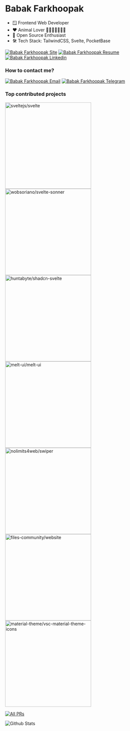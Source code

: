 # Babak Farkhoopak

- 🪟 Frontend Web Developer
- ❤️ Animal Lover 🐼🐶🦊🦌🦝🐰🐻
- 🤝 Open Source Enthusiast
- 🛠️ Tech Stack: TailwindCSS, Svelte, PocketBase

[![Babak Farkhoopak Site][siteBadge]][siteUrl]
[![Babak Farkhoopak Resume][resumeBadge]][resumeUrl]
[![Babak Farkhoopak Linkedin][linkedinBadge]][linkedinUrl]

### How to contact me?

[![Babak Farkhoopak Email][emailBadge]][emailUrl]
[![Babak Farkhoopak Telegram][telegramBadge]][telegramUrl]

### Top contributed projects

<p>
	<a href="https://github.com/sveltejs/svelte">
		<img width="278" src="https://denvercoder1-github-readme-stats.vercel.app/api/pin/?username=sveltejs&repo=svelte&theme=apprentice&show_description=false&border_radius=6&hide_border=true" alt="sveltejs/svelte">
	</a>
	<a href="https://github.com/wobsoriano/svelte-sonner">
		<img width="278" src="https://denvercoder1-github-readme-stats.vercel.app/api/pin/?username=wobsoriano&repo=svelte-sonner&theme=apprentice&show_description=false&border_radius=6&hide_border=true" alt="wobsoriano/svelte-sonner">
	</a>
	<a href="https://github.com/huntabyte/shadcn-svelte">
		<img width="278" src="https://denvercoder1-github-readme-stats.vercel.app/api/pin/?username=huntabyte&repo=shadcn-svelte&theme=apprentice&show_description=false&border_radius=6&hide_border=true" alt="huntabyte/shadcn-svelte">
	</a>
	<a href="https://github.com/melt-ui/melt-ui">
		<img width="278" src="https://denvercoder1-github-readme-stats.vercel.app/api/pin/?username=melt-ui&repo=melt-ui&theme=apprentice&show_description=false&border_radius=6&hide_border=true" alt="melt-ui/melt-ui">
	</a>
	<a href="https://github.com/nolimits4web/swiper">
		<img width="278" src="https://denvercoder1-github-readme-stats.vercel.app/api/pin/?username=nolimits4web&repo=swiper&theme=apprentice&show_description=false&border_radius=6&hide_border=true" alt="nolimits4web/swiper">
	</a>
	<a href="https://github.com/files-community/website">
		<img width="278" src="https://denvercoder1-github-readme-stats.vercel.app/api/pin/?username=files-community&repo=website&theme=apprentice&show_description=false&border_radius=6&hide_border=true&show_owner=true" alt="files-community/website">
	</a>
	<a href="https://github.com/material-theme/vsc-material-theme-icons">
		<img width="278" src="https://denvercoder1-github-readme-stats.vercel.app/api/pin/?username=material-theme&repo=vsc-material-theme-icons&theme=apprentice&show_description=false&border_radius=6&hide_border=true" alt="material-theme/vsc-material-theme-icons">
	</a>
</p>

<p>
	<a href="https://github.com/pulls?q=is%3Apr+author%3Ababakfp+archived%3Afalse+is%3Aclosed+is%3Amerged">
		<img alt="All PRs" title="All PRs" src="https://custom-icon-badges.demolab.com/badge/-Click%20Here%20to%20see%20All-282A36?style=for-the-badge&logoColor=white">
	</a>
</p>

<p>
	<img alt="Github Stats" src="https://github-readme-stats.vercel.app/api?username=babakfp&theme=algolia&hide_title=true&border_radius=6&hide_border=true">
</p>

[resumeUrl]: https://drive.google.com/file/d/1_I82ScIpedUuEYEo6cvfjRG1GJbaUUEB/view?usp=sharing
[resumeBadge]: https://custom-icon-badges.demolab.com/badge/Resume-teal?style=for-the-badge&logoColor=white&logo=file

[siteUrl]: http://babakfp.ir
[siteBadge]: https://custom-icon-badges.demolab.com/badge/Site-f25278?style=for-the-badge&logoColor=white&logo=browser

[linkedinUrl]: https://www.linkedin.com/in/babakfp
[linkedinBadge]: https://custom-icon-badges.demolab.com/badge/Linkedin-0a66c2?style=for-the-badge&logoColor=white&logo=linkedin

[emailUrl]: mailto:babak.bxf@gmail.com
[emailBadge]: https://custom-icon-badges.demolab.com/badge/Email:%20babak.bxf@gmail.com-ea4335?style=for-the-badge&logoColor=white&logo=mail

[telegramUrl]: https://t.me/babakfp
[telegramBadge]: https://custom-icon-badges.demolab.com/badge/Telegram:%20@babakfp-0088cc?style=for-the-badge&logoColor=white&logo=telegram
